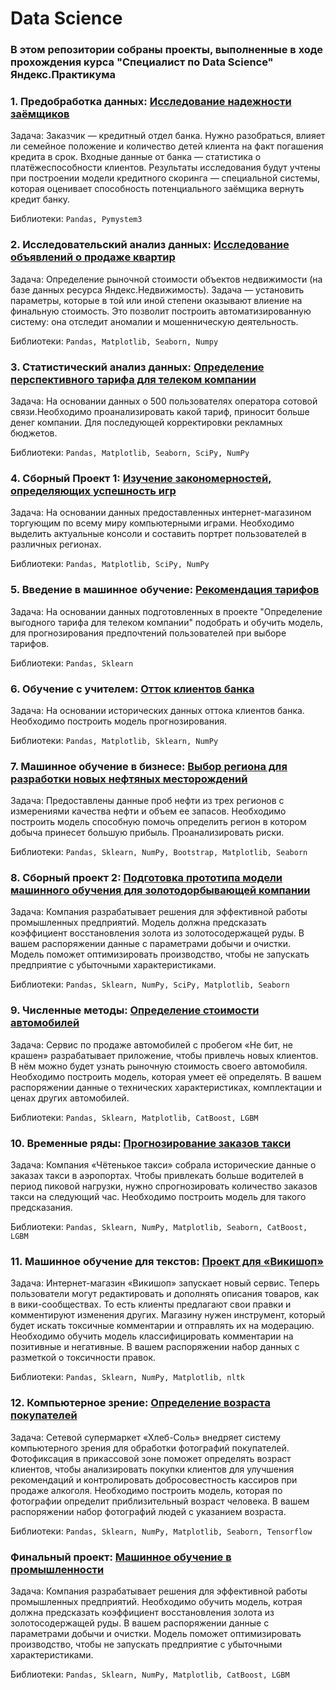 # Data Science

### В этом репозитории собраны проекты, выполненные в ходе прохождения курса "Специалист по Data Science" Яндекс.Практикума

### 1. Предобработка данных: [Исследование надежности заёмщиков](https://github.com/gdcvbggds/yandex_prakticum/blob/main/Проект_1_Исследование_надежности_заёмщиков.ipynb)

Задача: Заказчик — кредитный отдел банка. Нужно разобраться, влияет ли семейное положение и количество детей клиента на факт погашения кредита в срок. Входные данные от банка — статистика о платёжеспособности клиентов. Результаты исследования будут учтены при построении модели кредитного скоринга — специальной системы, которая оценивает способность потенциального заёмщика вернуть кредит банку.

Библиотеки: `Pandas, Pymystem3`

### 2. Исследовательский анализ данных: [Исследование объявлений о продаже квартир](https://github.com/gdcvbggds/yandex_prakticum/blob/main/Проект_2_Исследование_объявлений_о_продаже_квартир.ipynb)

Задача: Определение рыночной стоимости объектов недвижимости (на базе данных ресурса Яндекс.Недвижимость). Задача — установить параметры, которые в той или иной степени оказывают влиение на финальную стоимость. Это позволит построить автоматизированную систему: она отследит аномалии и мошенническую деятельность.

Библиотеки: `Pandas, Matplotlib, Seaborn, Numpy`

### 3. Статистический анализ данных: [Определение перспективного тарифа для телеком компании](https://github.com/gdcvbggds/yandex_prakticum/blob/main/Проект_3_Определение_перспективного_тарифа_для_телеком_компании.ipynb)

Задача: На основании данных о 500 пользователях оператора сотовой связи.Необходимо проанализировать какой тариф, приносит больше денег компании. Для последующей корректировки рекламных бюджетов.

Библиотеки: `Pandas, Matplotlib, Seaborn, SciPy, NumPy`

### 4. Сборный Проект 1: [Изучение закономерностей, определяющих успешность игр](https://github.com/gdcvbggds/yandex_prakticum/blob/main/Проект_4_Изучение_закономерностей%2C_определяющих_успешность_игр.ipynb)

Задача: На основании данных предоставленных интернет-магазином торгующим по всему миру компьютерными играми. Необходимо выделить актуальные консоли и составить портрет пользователей в различных регионах.

Библиотеки: `Pandas, Matplotlib, SciPy, NumPy`

### 5. Введение в машинное обучение: [Рекомендация тарифов](https://github.com/gdcvbggds/yandex_prakticum/blob/main/Проект_5_Рекомендация_тарифов.ipynb)
Задача: На основании данных подготовленных в проекте "Определение выгодного тарифа для телеком компании" подобрать и обучить модель, для прогнозирования предпочтений пользователей при выборе тарифов.

Библиотеки: `Pandas, Sklearn`

### 6. Обучение с учителем: [Отток клиентов банка](https://github.com/gdcvbggds/yandex_prakticum/blob/main/Проект_6_Отток_клиентов_банка.ipynb)
Задача: На основании исторических данных оттока клиентов банка. Необходимо построить модель прогнозирования.

Библиотеки: `Pandas, Matplotlib, Sklearn, NumPy`

### 7. Машинное обучение в бизнесе: [Выбор региона для разработки новых нефтяных месторождений](https://github.com/gdcvbggds/yandex_prakticum/blob/main/Проект_7_Выбор_региона_для_разработки_новых_нефтяных_месторождений.ipynb)
Задача: Предоставлены данные проб нефти из трех регионов с измерениями качества нефти и объем ее запасов.
Необходимо построить модель способную помочь определить регион в котором добыча принесет большую прибыль.
Проанализировать риски.

Библиотеки: `Pandas, Sklearn, NumPy, Bootstrap, Matplotlib, Seaborn`

### 8. Сборный проект 2: [Подготовка прототипа модели машинного обучения для золотодорбывающей компании](https://github.com/gdcvbggds/yandex_prakticum/blob/main/Проект_8_Подготовка_прототипа_модели_машинного_обучения_дл_язолотодорбывающей_компании.ipynb)
Задача: Компания разрабатывает решения для эффективной работы промышленных предприятий. Модель должна предсказать коэффициент восстановления золота из золотосодержащей руды. В вашем распоряжении данные с параметрами добычи и очистки. Модель поможет оптимизировать производство, чтобы не запускать предприятие с убыточными характеристиками.

Библиотеки: `Pandas, Sklearn, NumPy, SciPy, Matplotlib, Seaborn`

### 9. Численные методы: [Определение стоимости автомобилей](https://github.com/gdcvbggds/yandex_prakticum/blob/main/Проект_8_Подготовка_прототипа_модели_машинного_обучения_дл_язолотодорбывающей_компании.ipynb)
Задача: Сервис по продаже автомобилей с пробегом «Не бит, не крашен» разрабатывает приложение, чтобы привлечь новых клиентов. В нём можно будет узнать рыночную стоимость своего автомобиля. Необходимо построить модель, которая умеет её определять. В вашем распоряжении данные о технических характеристиках, комплектации и ценах других автомобилей.

Библиотеки: `Pandas, Sklearn, Matplotlib, CatBoost, LGBM`

### 10. Временные ряды: [Прогнозирование заказов такси](https://github.com/gdcvbggds/yandex_prakticum/blob/main/Проект_8_Подготовка_прототипа_модели_машинного_обучения_дл_язолотодорбывающей_компании.ipynb)
Задача: Компания «Чётенькое такси» собрала исторические данные о заказах такси в аэропортах. Чтобы привлекать больше водителей в период пиковой нагрузки, нужно спрогнозировать количество заказов такси на следующий час. Необходимо построить модель для такого предсказания.

Библиотеки: `Pandas, Sklearn, NumPy, Matplotlib, Seaborn, CatBoost, LGBM`

### 11. Машинное обучение для текстов: [Проект для «Викишоп»](https://github.com/gdcvbggds/yandex_prakticum/blob/main/Проект_8_Подготовка_прототипа_модели_машинного_обучения_дл_язолотодорбывающей_компании.ipynb)
Задача: Интернет-магазин «Викишоп» запускает новый сервис. Теперь пользователи могут редактировать и дополнять описания товаров, как в вики-сообществах. То есть клиенты предлагают свои правки и комментируют изменения других. Магазину нужен инструмент, который будет искать токсичные комментарии и отправлять их на модерацию. Необходимо обучить модель классифицировать комментарии на позитивные и негативные. В вашем распоряжении набор данных с разметкой о токсичности правок.

Библиотеки: `Pandas, Sklearn, NumPy, Matplotlib, nltk`

### 12. Компьютерное зрение: [Определение возраста покупателей](https://github.com/gdcvbggds/yandex_prakticum/blob/main/Проект_8_Подготовка_прототипа_модели_машинного_обучения_дл_язолотодорбывающей_компании.ipynb)
Задача: Сетевой супермаркет «Хлеб-Соль» внедряет систему компьютерного зрения для обработки фотографий покупателей. Фотофиксация в прикассовой зоне поможет определять возраст клиентов, чтобы анализировать покупки клиентов для улучшения рекомендаций и контролировать добросовестность кассиров при продаже алкоголя. Необходимо построить модель, которая по фотографии определит приблизительный возраст человека. В вашем распоряжении набор фотографий людей с указанием возраста.

Библиотеки: `Pandas, Sklearn, NumPy, Matplotlib, Seaborn, Tensorflow`

### Финальный проект: [Машинное обучение в промышленности](https://github.com/gdcvbggds/yandex_prakticum/blob/main/Проект_8_Подготовка_прототипа_модели_машинного_обучения_дл_язолотодорбывающей_компании.ipynb)
Задача: Компания разрабатывает решения для эффективной работы промышленных предприятий. Необходимо обучить модель, котрая должна предсказать коэффициент восстановления золота из золотосодержащей руды. В вашем распоряжении данные с параметрами добычи и очистки. Модель поможет оптимизировать производство, чтобы не запускать предприятие с убыточными характеристиками.

Библиотеки: `Pandas, Sklearn, NumPy, Matplotlib, CatBoost, LGBM`
